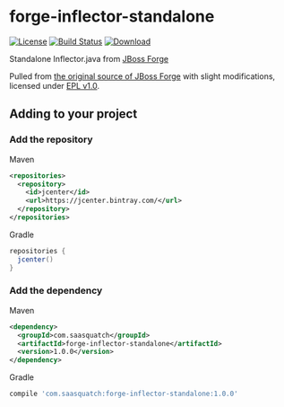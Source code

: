 # forge-inflector-standalone

[![License](https://img.shields.io/badge/License-EPL%201.0-red.svg)](https://opensource.org/licenses/EPL-1.0)
[![Build Status](https://travis-ci.org/saasquatch/forge-inflector-standalone.svg?branch=master)](https://travis-ci.org/saasquatch/forge-inflector-standalone)
[ ![Download](https://api.bintray.com/packages/saasquatch/java-libs/forge-inflector-standalone/images/download.svg) ](https://bintray.com/saasquatch/java-libs/forge-inflector-standalone/_latestVersion)

Standalone Inflector.java from [JBoss Forge](https://github.com/forge)

Pulled from [the original source of JBoss Forge](https://github.com/forge/core/blob/223ea7fd6b53951787f778e48b3507b1da6e87e9/text/src/main/java/org/jboss/forge/addon/text/Inflector.java) with slight modifications, licensed under [EPL v1.0](https://www.eclipse.org/legal/epl-v10.html).

## Adding to your project

### Add the repository

Maven

```xml
<repositories>
  <repository>
    <id>jcenter</id>
    <url>https://jcenter.bintray.com/</url>
  </repository>
</repositories>
```

Gradle

```gradle
repositories {
  jcenter()
}
```

### Add the dependency

Maven

```xml
<dependency>
  <groupId>com.saasquatch</groupId>
  <artifactId>forge-inflector-standalone</artifactId>
  <version>1.0.0</version>
</dependency>
```

Gradle

```gradle
compile 'com.saasquatch:forge-inflector-standalone:1.0.0'
```
